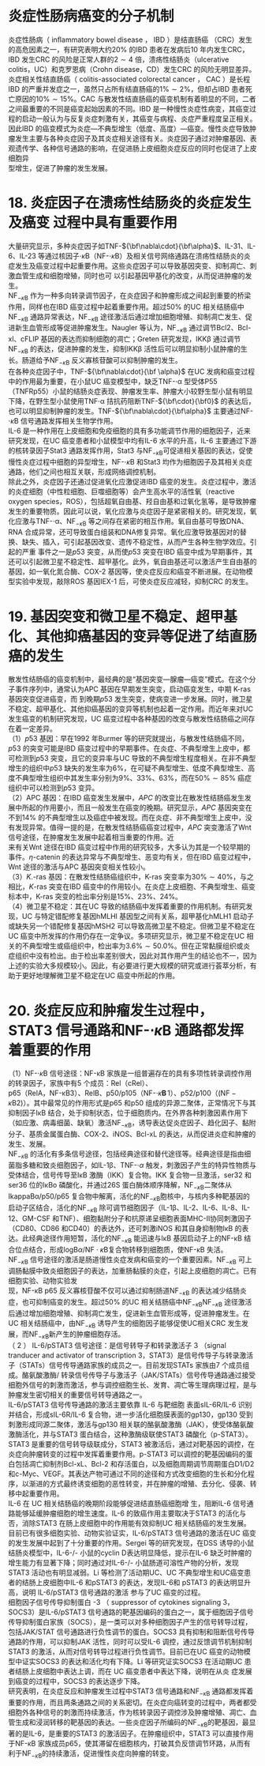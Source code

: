 # 炎症性肠病癌变的分子机制  
炎症性肠病（ inﬂammatory bowel disease ， IBD ）是结直肠癌 （CRC）发生的高危因素之一，有研究表明大约$20\%$ 的IBD 患者在发病后10 年内发生CRC，IBD 发生CRC 的风险是正常人群的$2\sim4$ 倍，溃疡性结肠炎（ulcerative colitis，UC）和克罗恩病（Crohn disease，CD）发生CRC 的风险无明显差异。炎症相关性结直肠癌（ colitis-associated colorectal cancer ， CAC ）是长程 IBD 的严重并发症之一，虽然只占所有结直肠癌的$1\%\sim2\%$，但却占IBD 患者死亡原因的$10\%\sim15\%$。CAC 与散发性结直肠癌的癌变机制有着明显的不同，二者之间最重要的不同是癌变起始因素的不同。IBD 是一种慢性炎症性病变，其癌变过程的启动一般认为与反复炎症刺激有关，其癌变与病程、炎症严重程度呈正相关。因此IBD 的癌变模式为炎症—不典型增生（低度、高度）—癌变。慢性炎症导致肿瘤发生主要与各种炎症因子及其炎症相关途径有关。炎症因子通过对肿瘤基因、表观遗传学、各种信号通路的影响，在促进肠上皮细胞炎症反应的同时也促进了上皮细胞异  
型增生，促进了肿瘤的发生发展。  
# 18.  炎症因子在溃疡性结肠炎的炎症发生及癌变 过程中具有重要作用  
大量研究显示，多种炎症因子如TNF-${\bf\nabla\cdot}{\bf\alpha}$、IL-31、IL-6、IL-23 等通过核因子$\cdot\kappa\mathrm{B}$（NF-$\cdot\kappa\mathrm{B}$）及相关信号网络通路在溃疡性结肠炎的炎症发生及癌变过程中起重要作用。这些炎症因子可以导致基因突变、抑制凋亡、刺激血管生成和细胞增殖，同时也可 以引起基因甲基化的改变，从而促进肿瘤的发生。  
$\mathrm{NF}_{-\kappa\mathrm{B}}$ 作为一种多向转录调节因子，在炎症因子和肿瘤形成之间起到重要的桥梁作用，同样也在IBD 癌变过程中起着重要作用。超过$50\%$ 的UC 相关结肠癌中$\mathrm{NF}_{-\kappa\mathrm{B}}$ 通路异常表达，$\mathrm{NF}_{-\kappa\mathrm{B}}$ 途径激活后通过增加细胞增殖、抑制凋亡发生、促进新生血管形成等促进肿瘤发生。Naugler 等认为，$\mathrm{NF}_{-\kappa\mathrm{B}}$ 通过调节Bcl2、Bcl-xl、cFLIP 基因的表达而抑制细胞的凋亡；Greten 研究发现，IKKβ 通过调节$\mathrm{NF}_{-\kappa\mathrm{B}}$ 的表达，促进肿瘤的发生，抑制IKKβ 活性后可以明显抑制小鼠肿瘤的生长。肠道给予$\mathrm{NF}_{-\kappa\mathrm{B}}$ 反义寡核苷酸可以抑制肿瘤的发生。  
在各种炎症因子中，TNF-${\bf\nabla\cdot}{\bf \alpha}$ 在UC 发病和癌变过程中的作用最为重要，在小鼠UC 癌变模型中，缺乏TNF-$\cdot\upalpha$ 型受体P55（TNFRp55）小鼠的结肠炎症表现、肿瘤发生率、肿瘤大小较野生型小鼠有明显下降，在野生型小鼠使用TNF$\cdot\upalpha$ 拮抗药阻断TNF-${\bf\cdot}{\bf0}$ 的表达后，也可以明显抑制肿瘤的发生。TNF-${\bf\nabla\cdot}{\bf\alpha}$ 主要通过NF-$\cdot\kappa\mathrm{B}$ 信号通路发挥相关生物学作用。  
IL-6 是一种作用在上皮细胞和免疫细胞的具有多功能调节作用的细胞因子，近来研究发现，在UC 癌变患者和小鼠模型中均有IL-6 水平的升高，IL-6 主要通过下游的核转录因子Stat3 通路发挥作用，Stat3 与$\mathrm{NF}_{-\kappa\mathrm{B}}$可促进相关基因的表达，促使慢性炎症过程中细胞的异型增生，NF-$\cdot\kappa\mathrm{B}$ 和Stat3 均作为细胞因子及其相关炎症通路，他们之间也相互关联，形成网络调控机制。  
除此之外，炎症因子还通过促进氧化应激促进IBD 癌变的发生。炎症过程中，激活的炎症细胞（中性粒细胞、巨噬细胞等）会产生高水平的活性氧（reactive oxygen species，ROS），包括超氧自由基、羟自由基和过氧化氢等，是导致肿瘤发生的重要物质。因此可以说，氧化应激与炎症因子是紧密相关的。研究发现，氧化应激与TNF-$\cdot\upalpha$、$\mathrm{NF}_{-\kappa\mathrm{B}}$ 等之间存在紧密的相互作用。氧自由基可导致DNA、RNA 合成异常，还可导致蛋白组装和DNA修复异常。氧化应激导致基因对的替换、缺失、插入，可引起基因改变、遗传不稳定性，从而产生各种生物学效应。引起的严重 事件之一是$p53$ 突变，从而使$p53$ 突变在IBD 癌变中成为早期事件，其还可以引起微卫星不稳定性、超甲基化。此外，氧自由基还可以激活产生自由基的基因，如一氧化氮合酶、COX-2 基因等，使炎症反应和癌变不断进展。在动物模型实验中发现，敲除ROS 基因IEX-1 后，可使炎症反应减轻，抑制CRC 的发生。  
# 19. 基因突变和微卫星不稳定、超甲基化、其他抑癌基因的变异等促进了结直肠癌的发生  
散发性结肠癌的癌变机制中，最经典的是“基因突变—腺瘤—癌变”模式。在这个分子事件序列中，通常认为APC 基因在早期发生突变，启动癌变发生，中期 K-ras  基因突变促进癌变，而 到晚期$p53$ 发生突变，使病变进一步发展。同时，微卫星不稳定、超甲基化、其他抑癌基因的变异等机制也起着一定作用。而近年来对UC 发生癌变的机制研究发现，UC 癌变过程中各种基因的改变与散发性结肠癌之间存在着一定差异。  
（1）$p53$ 基因：早在1992 年Burmer 等的研究就提出，与散发性结肠癌不同，$p53$ 的突变可能是IBD 癌变过程中的早期事件。在炎症、不典型增生上皮中，都可检测到$p53$ 突变，且它的变异率与UC 导致的不典型增生程度相关。在非不典型增生的组织中$p53$ 缺失的发生率为$6\%$，在可疑不典型增生、低度不典型增生、高度不典型增生组织中其发生率分别为$9\%$、$33\%$、$63\%$，而在$50\%\sim85\%$ 癌症组织中可以检测到$p53$ 变异。  
（2）APC 基因：在IBD 癌变发生发展中，$A P C$ 的改变比在散发性结肠癌发生发展中所起的作用要小，而且一般发生在癌变的晚期。研究显示，$A P C$ 基因突变在不到$14\%$ 的不典型增生以及癌症中被发现。而在炎症、非不典型增生上皮中，没有发现异常。值得一提的是，在散发性结肠癌癌变过程中，$A P C$ 突变激活了Wnt 信号途径，在肿瘤发生发展中起着相当重要的作用。近  
来有关Wnt 途径在IBD 癌变过程中作用的研究较多，大多认为其是一个较早期的事件。$\eta$-catenin 的表达异常与不典型增生、恶变均有关，但在IBD 癌变过程中，Wnt 途径的激活与APC 基因突变相关性较小。  
（3）$K.$-ras 基因：在散发性结肠癌组织中，K-ras 突变率为$30\%\sim40\%$，与之相比，$K$-ras 突变在IBD 癌变中的作用较小。在炎症上皮细胞、不典型增生、癌变标本中，K-ras 突变的检出率分别是$15\%$、$23\%$、$24\%$。  
（4）微卫星不稳定：其在UC 导致的结肠癌中发挥着重要的作用机制。有研究发现，UC 与特定错配修复基因hMLHl 基因型之间有关系，超甲基化hMLH1 启动子或缺失另一个错配修复基因hMSH2 可以导致高微卫星不稳定。但微卫星不稳定在UC 癌变中所发挥的作用仍存在一定争议。多项研究显示，微卫星不稳定在UC 相关的不典型增生或癌组织中，检出率为$3.6\%\sim50.0\%$。但在正常黏膜组织或炎症组织中没有检出。由于检出率差别很大，因此对其作用产生的结论也不一，因为上述的实验大多规模较小。因此，有必要进行更大规模的研究或进行荟萃分析，有助于更好地理解微卫星不稳定在UC 癌变中所起的作用。  
# 20. 炎症反应和肿瘤发生过程中，STAT3 信号通路和NF-$\cdot\kappa\mathsf{B}$ 通路都发挥着重要的作用  
（1）NF-$\cdot\kappa\mathrm{B}$ 信号途径：NF-κB 家族是一组普遍存在的具有多项性转录调控作用的转录因子，家族中有5 个成员：Rel（cRel）、  
p65（RelA，NF-κB3）、RelB、p50/p105（NF-$\cdot\kappa\mathbf{B}\,1$）、p52/p100（$\scriptstyle\left(\mathrm{NF}-\kappa\mathrm{B}2\right)$）。其中最常见的作用形式是p65 和p50 组成的异源二聚体，正常情况下与其抑制因子IκB 结合，处于抑制状态，位于细胞质内。在外界各种刺激因素作用下（如应激、病毒细菌、缺氧）激活$\mathrm{NF}_{-\kappa\mathrm{B}}$，诱导表达促炎症因子、趋化因子、黏附分子、基质金属蛋白酶、COX-2、iNOS、Bcl-xL 的表达，从而促进炎症和肿瘤的发生、发展。  
$\mathrm{NF}_{-\kappa\mathrm{B}}$ 的活化有多条信号途径，包括经典途径和替代途径等。经典途径是指由细菌脂多糖和致炎细胞因子，如IL-1β、TNF-$\cdot \alpha$ 触发，刺激因子产生的特异性物质与受体结合，信号传导至IκB 激酶（IKK）复合物。IKK 复合物一旦激活，ser32 和ser36 位的$\mathrm{{I}\kappa B o}$ 磷酸化，并通过26S 蛋白酶体顺序降解，$\mathrm{NF}_{-\kappa\mathrm{B}}$二聚体从$\mathrm{IkappaB\alpha/p50/p65}$ 复合物中解离，活化的$\mathrm{NF}_{-\kappa\mathrm{B}}$胞核中，与核内多种靶基因的启动子区结合，活化的$\mathrm{NF}_{-\kappa\mathrm{B}}$ 除可调节细胞因子（IL-1β、IL-2、IL-6、IL-8、IL-12、GM-CSF 和TNF）、细胞黏附分子和抗原递呈细胞表面MHC-Ⅱ协同刺激因子（CD80、CD86 和CD40）的表达外，还可刺激iNOS 和其自身抑制物IκB 的表达。此经典途径作用短暂，活化的$\mathrm{NF}_{-\kappa\mathrm{B}}$ 能迅速与IκB 基因启动子上的NF-κB 结合位点结合，形成$\mathrm{logB}\alpha/\mathrm{NF}{\cdot}\kappa\mathrm{B}$复合物转移到细胞质，使NF-κB 失活。  
$\mathrm{NF}_{-\kappa\mathrm{B}}$ 信号途径的激活是肠道慢性炎症发病和癌变的一个重要因素。$\mathrm{NF}_{-\kappa\mathrm{B}}$ 可上调肠黏膜中致炎细胞因子的表达，加重肠黏膜的炎症，引起上皮细胞的凋亡。已有细胞实验、动物实验发  
现，NF-κB p65 反义寡核苷酸不仅可以通过抑制肠道$\mathrm{NF}_{-\kappa\mathrm{B}}$ 的表达减少结肠炎症，也可抑制癌变的发生。超过$50\%$ 的UC 相关结肠癌中$\mathrm{NF}_{-\kappa\mathrm{B}}$$\mathrm{NF}_{-\kappa\mathrm{B}}$ 途径激活后通过增加细胞增殖、抑制凋亡发生，促进新生血管形成等，促进肿瘤发生。在UC 相关结肠癌中，由$\mathrm{NF}_{-\kappa\mathrm{B}}$ 诱导产生的细胞因子能够促使UC相关CRC 发生发展，而$\mathrm{NF}_{-\kappa\mathrm{B}}$新产生的肿瘤细胞存活。  
（ 2 ） IL-6/pSTAT3  信号途径：是信号转导子和转录激活子 3 （signal tranducer and activator of transcription 3，STAT3）是信号传导子与转录激活子（STATs）信号传导通路家族的成员之一。目前发现STATs 家族由7 个成员组成。酪氨酸激酶/ 转录信号传导子与激活子（JAK/STATs）信号传导通路通过接受细胞外信号的刺激而激活，参与调控细胞生长、发育、凋亡等生理病理过程，是与肿瘤发生密切相关的重要信号转导通路之一。  
IL-6/pSTAT3  信号传导通路的激活主要依靠 IL-6  与靶细胞 表面sIL-6R/IL-6 识别并结合，形成sIL-6R/IL-6 复合物，进一步活化细胞膜表面的gp130，gp130 受到刺激形成同源二聚体，激活与gp130 相关联的酪氨酸激酶（JAK），使受体酪氨酸激酶活化，并与STAT3 蛋白结合，这种激酶级联使STAT3 磷酸化（p-STAT3）。STAT3 是重要的信号转导级联成分，STAT3 被激活后，通过对靶基因的调控，在炎症向肿瘤转变的过程中发挥着重要作用。p-STAT3 可以调控的靶基因编码的蛋白包括凋亡抑制剂Bcl-xL、Bcl-2 和存活蛋白，以及细胞周期调节周期蛋白D1/D2和c-Myc、VEGF。其表达产物可通过不同的途径和方式改变细胞的生长和分化程序，以渐进的方式最终诱变细胞的恶性转变，并在肿瘤的增殖、去分化、侵袭、转移中起重要作用。  
IL-6  在 UC  相关结肠癌的晚期阶段能够促进结直肠癌细胞增 生，阻断IL-6 信号通路能够延缓肿瘤细胞的增生速度。IL-6 的致癌作用主要取决于STAT3 的活化与否，消除STAT3 在肠上皮细胞中的作用能有效抑制UC 相关结肠癌的发生发展。目前已有很多细胞实验、动物实验证实，IL-6/pSTAT3 信号通路的激活在UC 癌变的发生发展中起到了十分重要的作用。Sergei 等的研究发现，在DSS 诱导的小鼠结肠炎模型中，IL-6-/- 小鼠的cyclin D表达明显降低，提示在IL-6 缺乏时肿瘤的增生能力有显著下降；同时通过对IL-6-/- 小鼠肠道可溶性产物的分析，发现STAT3 活动也有明显减弱。Li 等检测了活动期UC、UC 不典型增生和UC癌变患者的结肠上皮细胞中IL-6 和pSTAT3 的表达，发现IL-6和 pSTAT3  的表达明显升高，说明 IL-6/pSTAT3  信号通路的激活 参与了UC 癌变的过程。  
细胞因子信号传导抑制蛋白 -3 （ suppressor of cytokines  signaling 3，SOCS3）是IL-6/pSTAT3 信号通路的靶基因编码的蛋白之一，属于细胞因子信号传导抑制蛋白家族（SOCS），是一类可以对多种细胞因子产生的信号转导过程，包括JAK/STAT 信号通路进行负性调节的蛋白。SOCS3 具有抑制和阻断信号传导通路的作用，可以抑制JAK 活性，同时可以受IL-6 调控，通过反馈调节机制抑制STAT3 的激活，从而对信号转导过程进行负性调节。目前已在UC 癌变的动物模型中证实SOCS3 的表达和活化均有下降。Li 等研究证实SOCS3 在活动期UC 患者结肠上皮细胞中表达上调，而在 UC  癌变患者中表达下降，说明在从炎 症发展到癌变的过程中，SOCS3 的表达逐步下降。  
研究表明，在炎症反应和肿瘤发生过程中STAT3 信号通路和$\mathrm{NF}_{-\kappa\mathrm{B}}$ 通路都发挥着重要的作用，而且两条通路之间的关系密切。在炎症向癌转变的过程中，两者都受细胞外各种信号的刺激而持续激活，作为核转录因子调控涉及肿瘤增殖、凋亡、血管生成和浸润转移的靶基因的表达。一些炎症因子所编码的$\mathrm{NF}_{-\kappa\mathrm{B}}$的靶基因，最显著的是IL-6，是重要的STAT3 的激活因子。在肿瘤组织中，STAT3 可以直接作用于NF-κB 家族成员p65，使其滞留在细胞核内，打破其负反馈调节环路，从而有利于$\mathrm{NF}_{-\kappa\mathrm{B}}$的持续激活，促进慢性炎症向肿瘤的转变。  

